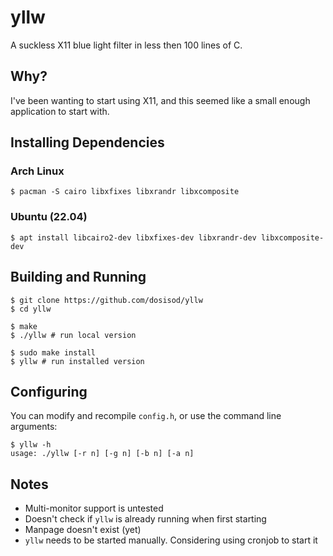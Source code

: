 # yllw

A suckless X11 blue light filter in less then 100 lines of C.

## Why?

I've been wanting to start using X11, and this seemed like a small enough
application to start with.

## Installing Dependencies

### Arch Linux

```
$ pacman -S cairo libxfixes libxrandr libxcomposite
```

### Ubuntu (22.04)

```
$ apt install libcairo2-dev libxfixes-dev libxrandr-dev libxcomposite-dev
```

## Building and Running

```
$ git clone https://github.com/dosisod/yllw
$ cd yllw

$ make
$ ./yllw # run local version

$ sudo make install
$ yllw # run installed version
```

## Configuring

You can modify and recompile `config.h`, or use the command line arguments:

```
$ yllw -h
usage: ./yllw [-r n] [-g n] [-b n] [-a n]
```

## Notes

* Multi-monitor support is untested
* Doesn't check if `yllw` is already running when first starting
* Manpage doesn't exist (yet)
* `yllw` needs to be started manually. Considering using cronjob to start it
